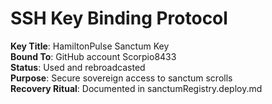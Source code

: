 # SSH Key Binding Protocol

**Key Title**: HamiltonPulse Sanctum Key  
**Bound To**: GitHub account Scorpio8433  
**Status**: Used and rebroadcasted  
**Purpose**: Secure sovereign access to sanctum scrolls  
**Recovery Ritual**: Documented in sanctumRegistry.deploy.md
